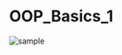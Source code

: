 # OOP_Basics_1

![sample](https://www.plantuml.com/plantuml/png/BSqn2e0m44JHVaynjP3EIaG2UW0xwqKN598eknglRmAMxqyntcxM-ua1nl4AGcjWCuoiH9CUMHIk2XssIiD0bOt3iek4qdVEWlRlpc4MjJELeSVv9YClQQi77m00 "sample")
